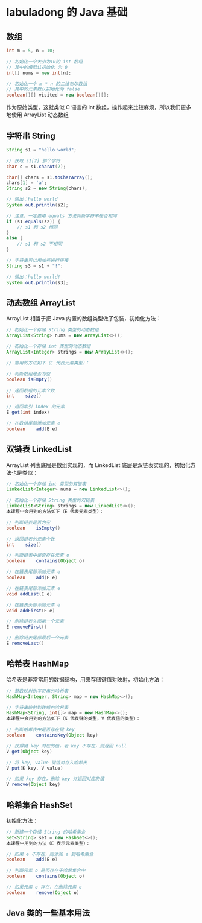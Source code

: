 # labuladong 的 Java 基础

## 数组

```java
int m = 5, n = 10;

// 初始化一个大小为10的 int 数组
// 其中的值默认初始化 为 0
int[] nums = new int[n];

// 初始化一个 m * n 的二维布尔数组
// 其中的元素默认初始化为 false
boolean[][] visited = new boolean[][];
```

作为原始类型，这就类似 C 语言的 int 数组，操作起来比较麻烦，所以我们更多地使用 ArrayList 动态数组

## 字符串 String

```java
String s1 = "hello world";

// 获取 s1[2] 那个字符
char c = s1.charAt(2);

char[] chars = s1.toCharArray();
chars[1] = 'a';
String s2 = new String(chars);

// 输出：hallo world
System.out.println(s2);

// 注意，一定要用 equals 方法判断字符串是否相同
if (s1.equals(s2)) {
    // s1 和 s2 相同
}
else {
    // s1 和 s2 不相同
}

// 字符串可以用加号进行拼接
String s3 = s1 + "!";

// 输出：hello world!
System.out.println(s3);
```

## 动态数组 ArrayList

ArrayList 相当于把 Java 内置的数组类型做了包装，初始化方法：

```java
// 初始化一个存储 String 类型的动态数组
ArrayList<String> nums = new ArrayList<>();

// 初始化一个存储 int 类型的动态数组
ArrayList<Integer> strings = new ArrayList<>();

// 常用的方法如下（E 代表元素类型）：

// 判断数组是否为空
boolean isEmpty()

// 返回数组的元素个数
int    size()

// 返回索引 index 的元素
E get(int index)

// 在数组尾部添加元素 e
boolean    add(E e)
```

## 双链表 LinkedList

ArrayList 列表底层是数组实现的，而 LinkedList 底层是双链表实现的，初始化方法也是类似：

```java
// 初始化一个存储 int 类型的双链表
LinkedList<Integer> nums = new LinkedList<>();

// 初始化一个存储 String 类型的双链表
LinkedList<String> strings = new LinkedList<>();
本课程中会用到的方法如下（E 代表元素类型）：

// 判断链表是否为空
boolean    isEmpty()

// 返回链表的元素个数
int    size()

// 判断链表中是否存在元素 o
boolean    contains(Object o)

// 在链表尾部添加元素 e
boolean    add(E e)

// 在链表尾部添加元素 e
void addLast(E e)

// 在链表头部添加元素 e
void addFirst(E e)

// 删除链表头部第一个元素
E removeFirst()

// 删除链表尾部最后一个元素
E removeLast()
```

## 哈希表 HashMap

哈希表是非常常用的数据结构，用来存储键值对映射，初始化方法：

```java
// 整数映射到字符串的哈希表
HashMap<Integer, String> map = new HashMap<>();

// 字符串映射到数组的哈希表
HashMap<String, int[]> map = new HashMap<>();
本课程中会用到的方法如下（K 代表键的类型，V 代表值的类型）：

// 判断哈希表中是否存在键 key
boolean    containsKey(Object key)

// 获得键 key 对应的值，若 key 不存在，则返回 null
V get(Object key)

// 将 key, value 键值对存入哈希表
V put(K key, V value)

// 如果 key 存在，删除 key 并返回对应的值
V remove(Object key)
```

## 哈希集合 HashSet

初始化方法：

```java
// 新建一个存储 String 的哈希集合
Set<String> set = new HashSet<>();
本课程中用到的方法（E 表示元素类型）：

// 如果 e 不存在，则添加 e 到哈希集合
boolean    add(E e)

// 判断元素 o 是否存在于哈希集合中
boolean    contains(Object o)

// 如果元素 o 存在，在删除元素 o
boolean    remove(Object o)
```

## Java 类的一些基本用法
